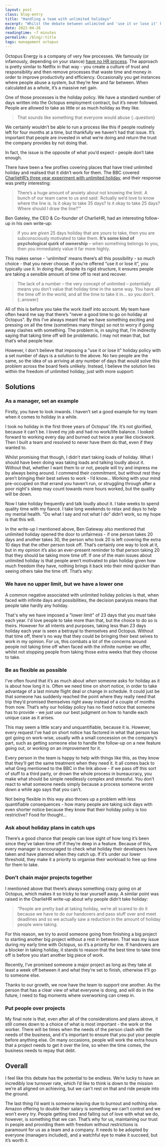 ```yaml
---
layout: post
class: blog-entry
title: "Handling a team with unlimited holidays"
excerpt: "Whilst the debate between unlimited and 'use it or lose it' holiday policies rages on, I had a think about how we handle things at Octopus."
date: 2022-04-26
readingtime: ~7 minutes
permalink: /blog/:title
tags: management octopus
---
```


Octopus Energy is a company of very few processes. We famously (or infamously, depending on your stance) [have no HR process](https://www.bbc.co.uk/news/business-56130187). The approach is pretty similar to Netflix in that way - you create a culture of trust and responsibility and then remove processes that waste time and money in order to improve productivity and efficiency. Occasionally you get instances where people abuse a system, but they’re few and far between. When calculated as a whole, it’s a massive net gain.

One of those processes is the holiday policy. We have a standard number of days written into the Octopus employment contract, but it’s never followed. People are allowed to take as little or as much holiday as they like.

> That sounds like something that everyone would abuse
{:.question}

We certainly wouldn’t be able to run a process like this if people routinely left for four months at a time, but thankfully we haven’t had that issue. It’s important that people are invested in what we’re doing and return the trust the company provides by not doing that.

In fact, the issue is the opposite of what you’d expect - people don’t take enough.

There have been a few profiles covering places that have tried unlimited holiday and realised that it didn’t work for them. The BBC
covered [CharlieHR’s three year experiment with unlimited holiday](https://www.bbc.co.uk/news/business-47338096), and their response was pretty interesting:

> There’s a huge amount of anxiety about not knowing the limit. A bunch of our team came to us and said: ‘Actually we’d love to know where the line is. Is it okay to take 35 days? Is it okay to take 25 days? Where should I draw the line?’”

Ben Gateley, the CEO & Co-founder of CharlieHR, had an interesting follow-up in his own write-up:

> If you are *given* 25 days holiday that are *yours* to take, then you are subconsciously motivated to take them. **It’s some kind of psychological quirk of ownership** – when something belongs to you, then you immediately value it far more highly.

This makes sense - 'unlimited' means there’s all this possibility - so much choice - that you never choose. If you’re offered “use it or lose it”, you typically use it. In doing that, despite its rigid structure, it ensures people are taking a sensible amount of time off to rest and recover.

> The lack of a number – the very concept of unlimited – potentially means you don’t value that holiday time in the same way. You have all the time off in the world, and all the time to take it in… so you don’t.
{:.answer}

All of this is before you take the work itself into account. My team have often heard me say that there’s "never a good time to go on holiday at Octopus". By this I’ve always meant that we have something exciting and pressing on all the time (sometimes many things) so not to worry if going away clashes with something. The problem is, in saying that, I’m indirectly saying that taking time off will be problematic. I may not mean that, but that’s what people hear.

However, I don't believe that imposing a "use it or lose it" holiday policy with a set number of days is a solution to the above. No two people are the same, so the idea of us arriving at *any* number of days that would solve this problem across the board feels unlikely. Instead, I believe the solution lies within the freedom of unlimited holiday, just with more support:

## Solutions
### As a manager, set an example
Firstly, you have to look inwards. I haven’t set a good example for my team when it comes to holiday in a while.

I took no holiday in the first three years of Octopus’ life. It’s not glorified, because it can’t be. I loved my job and had no work/life balance. I looked forward to working every day and burned out twice a year like clockwork. Then I built a team and resolved to never have them do that, even if they wanted to.

Whilst promising that though, I didn’t start taking loads of holiday. What I should have been doing was taking loads and talking loudly about it. Without that, whether I want them to or not, people will try and impress me by always being around. I commend their commitment, but without rest they aren’t bringing their best selves to work - I’d know… Working with your mind pre-occupied on that errand you haven’t run, or struggling through after a poor night's sleep may count towards more hours worked, but the quality will be down.

Now I take holiday frequently and talk loudly about it. I take weeks to spend quality time with my fiancé. I take long weekends to relax and days to help my mental health. “Do what I say and not what I do” didn’t work, so my hope is that this will.

In the write-up I mentioned above, Ben Gateway also mentioned that unlimited holiday opened the door to unfairness - if one person takes 20 days and another takes 30, the person who took 20 is left covering the extra 10 days that the other person took off. That’s certainly one way to look at it, but in my opinion it’s also an ever-present reminder to that person taking 20 that they should be taking more time off. If one of the main issues about unlimited holiday is that people aren’t motivated to plan holiday given how much freedom they have, nothing brings it back into their mind quicker than seeing others take the time off. That’s why:

### We have no upper limit, but we have a lower one
A common negative associated with unlimited holiday policies is that, when faced with infinite days and possibilities, the decision paralysis means that people take hardly any holiday.

That's why we have imposed a "lower limit" of 23 days that you *must* take each year. I'd love people to take more than that, but the choice to do so is theirs. However for all intents and purposes, taking less than 23 days holiday each year is seen a betrayal to themselves and Octopus. Without that time off, there's no way that they could be bringing their best selves to work in my opinion. For us, this combats a lot of the concerns around people not taking time off when faced with the infinite number we offer, whilst not stopping people from taking those extra weeks that they choose to take.

### Be as flexible as possible
I’ve often found that it’s as much about *when* someone asks for holiday as it is about how long it is. Often we need time on short notice, in order to take advantage of a last minute flight deal or change in schedule. It could just be that someone has suddenly reached the point where they really need that trip they’d promised themselves right away instead of a couple of months from now. That’s why our holiday policy has no fixed notice that someone has to provide - we just use our best judgment on how to handle each unique case as it arises.

This may seem a little scary and unquantifiable, because it is. However, every request I’ve had on short notice has factored in what that person has got going on work-wise, usually with a small concession on the company’s part, such as getting someone else to handle the follow-up on a new feature going out, or working on an improvement for it.

Every person in the team is happy to help with things like this, as they know that they’ll get the same treatment when they need it. It all comes back to what Greg mentioned to the BBC in the link above - if we pass off this sort of stuff to a third party, or drown the whole process in bureaucracy, you make what should be simple needlessly complex and stressful. You don’t react to what someone needs simply because a process someone wrote down a while ago says that you can’t.

Not being flexible in this way also throws up a problem with less quantifiable consequences - how many people are taking sick days with even shorter notice because they know that their holiday policy is too restrictive? Food for thought...

### Ask about holiday plans in catch ups
There’s a good chance that people can lose sight of how long it’s been since they’ve taken time off if they’re deep in a feature. Because of this, every manager is encouraged to check what holiday their developers have taken and have planned when they catch up. If it’s under our lower threshold, they make it a priority to organise their workload to free up time for them to take.

### Don’t chain major projects together
I mentioned above that there’s always something crazy going on at Octopus, which makes it so tricky to tear yourself away. A similar point was raised in the CharlieHR write-up about why people didn’t take holiday:

> “People are pretty bad at taking holiday, we’re all scared to do it because we have to do our handovers and pass stuff over and meet deadlines and so we actually saw a reduction in the amount of holiday people were taking.

For this reason, we try to avoid someone going from finishing a big project to starting another big project without a rest in between. That was my issue during my early time with Octopus, so it’s a priority for me. If handovers are a blocker in taking holiday, it stands to reason that the best time to take time off is before you start another big piece of work.

Recently, I’ve promised someone a major project as long as they take at least a week off between it and what they’re set to finish, otherwise it’ll go to someone else.

Thanks to our growth, we now have the team to support one another. As the person that has a clear view of what everyone is doing, and will do in the future, I need to flag moments where overworking can creep in.

### Put people over projects
My final note is that, even after all of the considerations and plans above, it still comes down to a choice of what is most important - the work or the worker. There will be times when the needs of the person clash with the needs of the business, and it's important to ensure that you put your people before anything else. On many occasions, people will work the extra hours that a project needs to get it over the line, so when the time comes, the business needs to repay that debt.

## Overall
I feel like this debate has the potential to be endless. We’re lucky to have an incredibly low turnover rate, which I’d like to think is down to the mission we’re all aligned on achieving, but we can’t rest on that and ride people into the ground.

The last thing I’d want is someone leaving due to burnout and nothing else. Amazon offering to double their salary is something we can’t control and we won’t every try. People getting tired and falling out of love with what we do, however, is something that we can. That’s why for us, maintaining our trust in people and providing them with freedom without restrictions is paramount for us as a team and a company. It needs to be adopted by everyone (managers included), and a watchful eye to make it succeed, but it’s worth it.